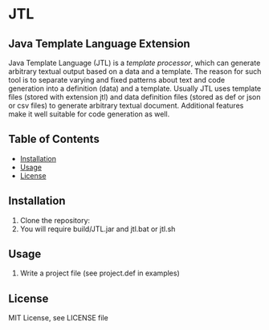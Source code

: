 # JTL
## Java Template Language Extension
Java Template Language (JTL) is a *template processor*, which can generate arbitrary textual output based on a data and a template. The reason for such tool is to separate varying and fixed patterns about text and code generation into a definition (data) and a template. 
Usually JTL uses template files (stored with extension jtl) and data definition files (stored as def or json or csv files) to generate arbitrary textual document. Additional features make it well suitable for code generation as well.

## Table of Contents
- [Installation](#installation)
- [Usage](#usage)
- [License](#license)

## Installation
1. Clone the repository:
2. You will require build/JTL.jar and jtl.bat or jtl.sh 

## Usage
1. Write a project file (see project.def in examples)

## License
MIT License, see LICENSE file
